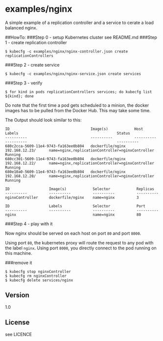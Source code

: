 examples/nginx
=========

A simple example of a replication controller and a service to cerate a load balanced nginx.

##HowTo:
###Step 0 - setup Kubernetes cluster
see README.md 
###Step 1 - create replication controller
```
$ kubecfg -c examples/nginx/nginx-controller.json create replicationControllers
```
###Step 2 - create service
```
$ kubecfg -c examples/nginx/nginx-service.json create services
```
###Step 3 - verify
```
$ for kind in pods replicationControllers services; do kubecfg list ${kind}; done
```
Do note that the first time a pod gets scheduled to a minion, the docker images has to be pulled from the Docker Hub. This may take some time.

The Output should look similar to this:
```
ID                                     Image(s)            Host                Labels                                             Status
----------                             ----------          ----------          ----------                                         ----------
680c2cca-5609-11e4-9743-fa163ee0b804   dockerfile/nginx    192.168.12.23/      name=nginx,replicationController=nginxController   Running
680cc301-5609-11e4-9743-fa163ee0b804   dockerfile/nginx    192.168.12.22/      name=nginx,replicationController=nginxController   Running
680e10a0-5609-11e4-9743-fa163ee0b804   dockerfile/nginx    192.168.12.20/      name=nginx,replicationController=nginxController   Running

ID                  Image(s)            Selector            Replicas
----------          ----------          ----------          ----------
nginxController     dockerfile/nginx    name=nginx          3

ID                  Labels              Selector            Port
----------          ----------          ----------          ----------
nginx                                   name=nginx          80

```
###Step 4 - play with it

Now nginx should be served on each host on port ```80``` and port ```8000```.

Using port ```80```, the kubernetes proxy will route the request to any pod with the label ```nginx```. 
Using port ```8000```, you directly connect to the pod running on this machine.

###remove it

```
$ kubecfg stop nginxController
$ kubecfg rm nginxController
$ kubecfg delete services/nginx
```

Version
----

1.0



License
----

see LICENCE



